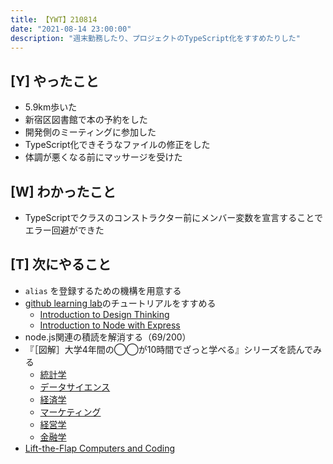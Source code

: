 ```yaml
---
title: 【YWT】210814
date: "2021-08-14 23:00:00"
description: "週末勤務したり、プロジェクトのTypeScript化をすすめたりした"
---
```


## [Y] やったこと

- 5.9km歩いた
- 新宿区図書館で本の予約をした
- 開発側のミーティングに参加した
- TypeScript化できそうなファイルの修正をした
- 体調が悪くなる前にマッサージを受けた

## [W] わかったこと

- TypeScriptでクラスのコンストラクター前にメンバー変数を宣言することでエラー回避ができた

## [T] 次にやること

- `alias` を登録するための機構を用意する
- [github learning lab](https://lab.github.com/githubtraining)のチュートリアルをすすめる
  - [Introduction to Design Thinking](https://lab.github.com/githubtraining/introduction-to-design-thinking)
  - [Introduction to Node with Express](https://lab.github.com/everydeveloper/introduction-to-node-with-express)
- node.js関連の積読を解消する（69/200）
- 『［図解］大学4年間の◯◯が10時間でざっと学べる』シリーズを読んでみる
  - [統計学](https://www.amazon.co.jp/dp/B07PXB4NN9)
  - [データサイエンス](https://www.amazon.co.jp/dp/B07XNW3TQM)
  - [経済学](https://www.amazon.co.jp/dp/B01KNLFHH6)
  - [マーケティング](https://www.amazon.co.jp/dp/B07BNC2SV3)
  - [経営学](https://www.amazon.co.jp/dp/B071SKDF3L)
  - [金融学](https://www.amazon.co.jp/dp/B07BB6Z7FW)
- [Lift-the-Flap Computers and Coding](https://www.amazon.co.jp/dp/1409591514)

<!-- https://twitter.com/camomile_cafe/status/1426547998301982724?s=20 -->
